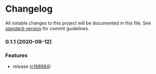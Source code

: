 # Changelog

All notable changes to this project will be documented in this file. See [standard-version](https://github.com/conventional-changelog/standard-version) for commit guidelines.

### 0.1.1 (2020-09-12)


### Features

* release ([c188984](https://github.com/tdast/tdast-util-to-hast-table/commit/c188984be6abd5f0a81c1ffe8a2e06de5a817eb7))
